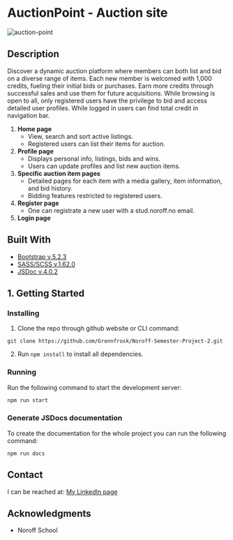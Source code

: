# AuctionPoint - Auction site

![auction-point](https://github.com/Gronnfrosk/Noroff-Semester-Project-2/assets/91615712/364b5d73-fb9b-492f-b9f5-d83a4155ba87)

## Description
Discover a dynamic auction platform where members can both list and bid on a diverse range of items. Each new member is welcomed with 1,000 credits, fueling their initial bids or purchases. Earn more credits through successful sales and use them for future acquisitions. While browsing is open to all, only registered users have the privilege to bid and access detailed user profiles. While logged in users can find total credit in navigation bar.

1.	**Home page**
      - View, search and sort active listings.
      - Registered users can list their items for auction.
2.	**Profile page**
      - Displays personal info, listings, bids and wins.
      - Users can update profiles and list new auction items.
3.	**Specific auction item pages** 
      - Detailed pages for each item with a media gallery, item information, and bid history.
      - Bidding features restricted to registered users.
4. 	**Register page** 
      - One can registrate a new user with a stud.noroff.no email.
5.	**Login page** 	

## Built With

- [Bootstrap v.5.2.3](https://getbootstrap.com)
- [SASS/SCSS v.1.62.0](https://sass-lang.com/)
- [JSDoc v.4.0.2](https://jsdoc.app/)

## 1. Getting Started
### Installing
1. Clone the repo through github website or CLI command:
```
git clone https://github.com/Gronnfrosk/Noroff-Semester-Project-2.git
```
2. Run ```npm install``` to install all dependencies.

### Running
Run the following command to start the development server:

```bash
npm run start
```

### Generate JSDocs documentation
To create the documentation for the whole project you can run the following command:
``` 
npm run docs
```

## Contact
I can be reached at:
[My LinkedIn page](https://www.linkedin.com/in/hanna-fjeldsaa-0b4797127/) 

## Acknowledgments
- Noroff School

 

